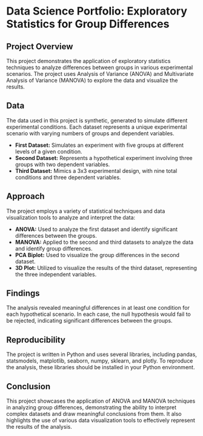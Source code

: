 # Data Science Portfolio: Exploratory Statistics for Group Differences

## Project Overview

This project demonstrates the application of exploratory statistics techniques to analyze differences between groups in various experimental scenarios. The project uses Analysis of Variance (ANOVA) and Multivariate Analysis of Variance (MANOVA) to explore the data and visualize the results.

## Data

The data used in this project is synthetic, generated to simulate different experimental conditions. Each dataset represents a unique experimental scenario with varying numbers of groups and dependent variables.

- **First Dataset:** Simulates an experiment with five groups at different levels of a given condition.
- **Second Dataset:** Represents a hypothetical experiment involving three groups with two dependent variables.
- **Third Dataset:** Mimics a 3x3 experimental design, with nine total conditions and three dependent variables.

## Approach

The project employs a variety of statistical techniques and data visualization tools to analyze and interpret the data:

- **ANOVA:** Used to analyze the first dataset and identify significant differences between the groups.
- **MANOVA:** Applied to the second and third datasets to analyze the data and identify group differences.
- **PCA Biplot:** Used to visualize the group differences in the second dataset.
- **3D Plot:** Utilized to visualize the results of the third dataset, representing the three independent variables.

## Findings

The analysis revealed meaningful differences in at least one condition for each hypothetical scenario. In each case, the null hypothesis would fail to be rejected, indicating significant differences between the groups.

## Reproducibility

The project is written in Python and uses several libraries, including pandas, statsmodels, matplotlib, seaborn, numpy, sklearn, and plotly. To reproduce the analysis, these libraries should be installed in your Python environment.

## Conclusion

This project showcases the application of ANOVA and MANOVA techniques in analyzing group differences, demonstrating the ability to interpret complex datasets and draw meaningful conclusions from them. It also highlights the use of various data visualization tools to effectively represent the results of the analysis.